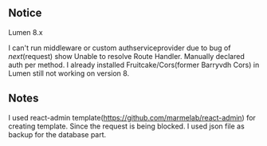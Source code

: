 ## Notice

Lumen 8.x

I can't run middleware or custom authserviceprovider due to bug of $next($request) show Unable to resolve Route Handler. Manually declared auth per method. I already installed Fruitcake/Cors(former Barryvdh Cors) in Lumen still not working on version 8.

## Notes
I used react-admin template(https://github.com/marmelab/react-admin) for creating template.
Since the request is being blocked. I used json file as backup for the database part. 